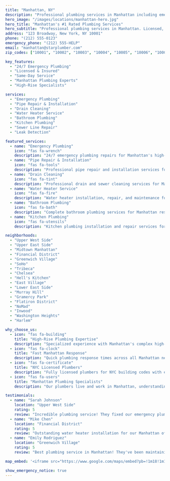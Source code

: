 ```yaml
---
title: "Manhattan, NY"
description: "Professional plumbing services in Manhattan including emergency repairs, installations, and maintenance. Serving all Manhattan neighborhoods with 24/7 emergency plumbing service."
hero_image: "/images/locations/manhattan-hero.jpg"
hero_title: "Manhattan's #1 Rated Plumbing Services"
hero_subtitle: "Professional plumbing services in Manhattan. Licensed, insured, and available 24/7 for plumbing emergencies in all Manhattan neighborhoods."
address: "123 Broadway, New York, NY 10001"
phone: "(212) 555-0123"
emergency_phone: "(212) 555-HELP"
email: "manhattan@starplumber.com"
zip_codes: ["10001", "10002", "10003", "10004", "10005", "10006", "10007", "10008", "10009", "10010", "10011", "10012", "10013", "10014", "10016", "10017", "10018", "10019", "10020", "10021", "10022", "10023", "10024", "10025", "10026", "10027", "10028", "10029", "10030", "10031", "10032", "10033", "10034", "10035", "10036", "10037", "10038", "10039", "10040"]

key_features:
  - "24/7 Emergency Plumbing"
  - "Licensed & Insured"
  - "Same-Day Service"
  - "Manhattan Plumbing Experts"
  - "High-Rise Specialists"

services:
  - "Emergency Plumbing"
  - "Pipe Repair & Installation"
  - "Drain Cleaning"
  - "Water Heater Service"
  - "Bathroom Plumbing"
  - "Kitchen Plumbing"
  - "Sewer Line Repair"
  - "Leak Detection"

featured_services:
  - name: "Emergency Plumbing"
    icon: "fas fa-wrench"
    description: "24/7 emergency plumbing repairs for Manhattan's high-rise buildings and apartments"
  - name: "Pipe Repair & Installation"
    icon: "fas fa-tools"
    description: "Professional pipe repair and installation services for Manhattan properties"
  - name: "Drain Cleaning"
    icon: "fas fa-tint"
    description: "Professional drain and sewer cleaning services for Manhattan's complex plumbing systems"
  - name: "Water Heater Service"
    icon: "fas fa-fire"
    description: "Water heater installation, repair, and maintenance for Manhattan homes and businesses"
  - name: "Bathroom Plumbing"
    icon: "fas fa-bath"
    description: "Complete bathroom plumbing services for Manhattan residential and commercial properties"
  - name: "Kitchen Plumbing"
    icon: "fas fa-utensils"
    description: "Kitchen plumbing installation and repair services for Manhattan properties"

neighborhoods:
  - "Upper West Side"
  - "Upper East Side"
  - "Midtown Manhattan"
  - "Financial District"
  - "Greenwich Village"
  - "SoHo"
  - "Tribeca"
  - "Chelsea"
  - "Hell's Kitchen"
  - "East Village"
  - "Lower East Side"
  - "Murray Hill"
  - "Gramercy Park"
  - "Flatiron District"
  - "NoMad"
  - "Inwood"
  - "Washington Heights"
  - "Harlem"

why_choose_us:
  - icon: "fas fa-building"
    title: "High-Rise Plumbing Expertise"
    description: "Specialized experience with Manhattan's complex high-rise building plumbing systems"
  - icon: "fas fa-clock"
    title: "Fast Manhattan Response"
    description: "Quick plumbing response times across all Manhattan neighborhoods, 24/7 emergency service"
  - icon: "fas fa-certificate"
    title: "NYC Licensed Plumbers"
    description: "Fully licensed plumbers for NYC building codes with extensive Manhattan experience"
  - icon: "fas fa-users"
    title: "Manhattan Plumbing Specialists"
    description: "Our plumbers live and work in Manhattan, understanding your neighborhood's unique plumbing needs"

testimonials:
  - name: "Sarah Johnson"
    location: "Upper West Side"
    rating: 5
    review: "Incredible plumbing service! They fixed our emergency plumbing issue in our Manhattan high-rise within an hour. The plumber was professional and explained everything clearly."
  - name: "Mike Chen"
    location: "Financial District"
    rating: 5
    review: "Outstanding water heater installation for our Manhattan office. They understood the building requirements and worked efficiently around our business schedule."
  - name: "Emily Rodriguez"
    location: "Greenwich Village"
    rating: 5
    review: "Best plumbing service in Manhattan! They've been maintaining our brownstone's plumbing for years. Always reliable, always professional."

map_embed: '<iframe src="https://www.google.com/maps/embed?pb=!1m18!1m12!1m3!1d24176.251382827195!2d-74.0059945!3d40.7589!2m3!1f0!2f0!3f0!3m2!1i1024!2i768!4f13.1!3m3!1m2!1s0x89c2588f046ee661%3A0xa0b3281fcecc08c!2sManhattan%2C%20New%20York%2C%20NY!5e0!3m2!1sen!2sus!4v1234567890" width="100%" height="450" style="border:0;" allowfullscreen="" loading="lazy" referrerpolicy="no-referrer-when-downgrade"></iframe>'

show_emergency_notice: true
---
```

